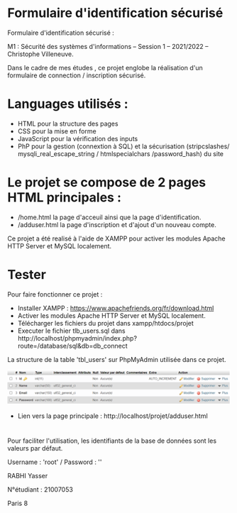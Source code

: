 # Formulaire d'identification sécurisé
Formulaire d'identification sécurisé : 

M1 : Sécurité des systèmes d'informations – Session 1 – 2021/2022 – Christophe Villeneuve.

Dans le cadre de mes études , ce projet englobe la réalisation d'un formulaire de connection / inscription sécurisé.

# Languages utilisés : 
- HTML pour la structure des pages
- CSS pour la mise en forme
- JavaScript pour la vérification des inputs
- PhP pour la gestion (connextion à SQL) et la sécurisation (stripcslashes/ mysqli_real_escape_string / htmlspecialchars /password_hash) du site

# Le projet se compose de 2 pages HTML principales :
- /home.html la page d'acceuil ainsi que la page d'identification.
- /adduser.html la page d'inscription et d'ajout d'un nouveau compte.

Ce projet a été realisé à l'aide de XAMPP pour activer les modules Apache HTTP Server et MySQL localement.


# Tester
Pour faire fonctionner ce projet :
- Installer XAMPP : https://www.apachefriends.org/fr/download.html
- Activer les modules Apache HTTP Server et MySQL localement.
- Télécharger les fichiers du projet dans xampp/htdocs/projet
- Executer le fichier tlb_users.sql dans http://localhost/phpmyadmin/index.php?route=/database/sql&db=db_connect

La structure de la table 'tbl_users' sur PhpMyAdmin utilisée dans ce projet.


![alt text](https://github.com/YasserRabhi/form/blob/main/images/sql.PNG?raw=true)

- Lien vers la page principale : http://localhost/projet/adduser.html



# 
Pour faciliter l'utilisation, les identifiants de la base de données sont les valeurs par défaut. 

Username : 'root' /   Password : ''  


RABHI Yasser

N°étudiant : 21007053


Paris 8
